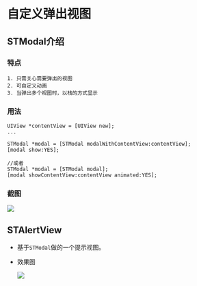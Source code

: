 # 自定义弹出视图

## STModal介绍
### 特点

	1. 只需关心需要弹出的视图
	2. 可自定义动画
	3. 当弹出多个视图时，以栈的方式显示

### 用法

```
UIView *contentView = [UIView new];
...

STModal *modal = [STModal modalWithContentView:contentView];
[modal show:YES];

//或者
STModal *modal = [STModal modal];
[modal showContentView:contentView animated:YES];

```
### 截图

![](https://github.com/zhenlintie/STModalDemo/raw/master/screenshot.png)

##  STAlertView

* 基于`STModal`做的一个提示视图。
* 效果图
	
	![](https://github.com/zhenlintie/STModalDemo/raw/master/screenshot2.gif)